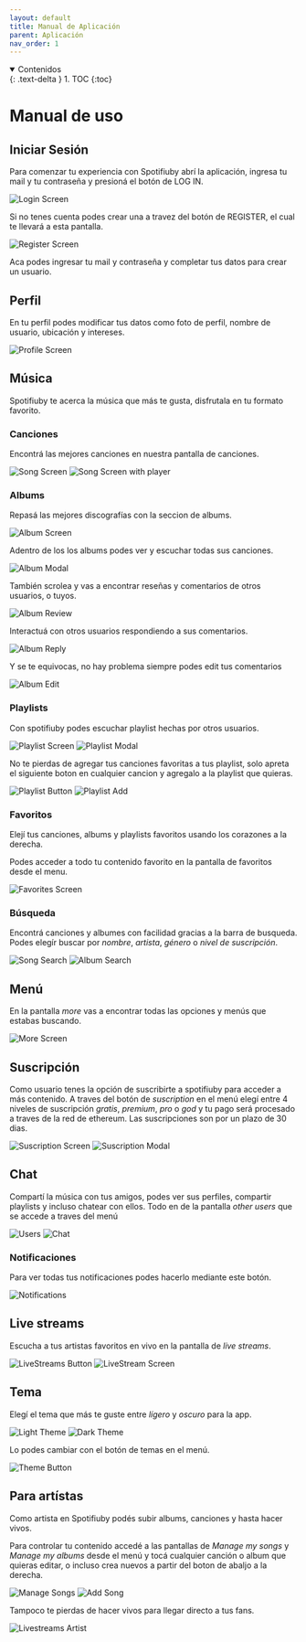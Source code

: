```yaml
---
layout: default
title: Manual de Aplicación
parent: Aplicación
nav_order: 1
---
```


<details open markdown="block">
  <summary>
	Contenidos
  </summary>
  {: .text-delta }
1. TOC
{:toc}
</details>

# Manual de uso

## Iniciar Sesión

Para comenzar tu experiencia con Spotifiuby abrí la aplicación, ingresa tu mail y tu contraseña y presioná el botón de LOG IN.

![Login Screen](/img/app/loginScreen-modified.png)

Si no tenes cuenta podes crear una a travez del botón de REGISTER, el cual te llevará a esta pantalla.

![Register Screen](/img/app/joinScreen-modified.png)

Aca podes ingresar tu mail y contraseña y completar tus datos para crear un usuario.

## Perfil

En tu perfil podes modificar tus datos como foto de perfil, nombre de usuario, ubicación y intereses.

![Profile Screen](/img/app/profileScreen-modified.png)

## Música

Spotifiuby te acerca la música que más te gusta, disfrutala en tu formato favorito.

### Canciones

Encontrá las mejores canciones en nuestra pantalla de canciones.

![Song Screen](/img/app/songScreen-modified.png) ![Song Screen with player](/img/app/songScreenwithplayer-modified.png)

### Albums

Repasá las mejores discografías con la seccion de albums.

![Album Screen](/img/app/albumScreen-modified.png)

Adentro de los los albums podes ver y escuchar todas sus canciones.

![Album Modal](/img/app/albumModal-modified.png)

También scrolea y vas a encontrar reseñas y comentarios de otros usuarios, o tuyos.

![Album Review](/img/app/albumReviews-modified.png)

Interactuá con otros usuarios respondiendo a sus comentarios.

![Album Reply](/img/app/replyComment-modified.png)

Y se te equivocas, no hay problema siempre podes edit tus comentarios

![Album Edit](/img/app/editComment-modified.png)

### Playlists

Con spotifiuby podes escuchar playlist hechas por otros usuarios.

![Playlist Screen](/img/app/playlistScreen-modified.png) ![Playlist Modal](/img/app/playlistPlay-modified.png)

No te pierdas de agregar tus canciones favoritas a tus playlist, solo apreta el siguiente boton en cualquier cancion y agregalo a la playlist que quieras.

![Playlist Button](/img/app/playlistAddButton-modified.png) ![Playlist Add](/img/app/playlistAdd-modified.png)

### Favoritos

Elejí tus canciones, albums y playlists favoritos usando los corazones a la derecha.

Podes acceder a todo tu contenido favorito en la pantalla de favoritos desde el menu.

![Favorites Screen](/img/app/favoritesScreen-modified.png)

### Búsqueda

Encontrá canciones y albumes con facilidad gracias a la barra de busqueda. Podes elegír buscar por _nombre_, _artista_, _género_ o _nivel de suscripción_.

![Song Search](/img/app/songScreenWithSearch-modified.png) ![Album Search](/img/app/albumScreenGenre-modified.png)

## Menú

En la pantalla _more_ vas a encontrar todas las opciones y menús que estabas buscando.

![More Screen](/img/app/moreScreen-modified.png)

## Suscripción

Como usuario tenes la opción de suscribirte a spotifiuby para acceder a más contenido. A traves del botón de _suscription_ en el menú elegí entre 4 niveles de suscripción _gratis_, _premium_, _pro_ o _god_ y tu pago será procesado a traves de la red de ethereum. Las suscripciones son por un plazo de 30 dias.

![Suscription Screen](/img/app/subscriptionScreen-modified.png) ![Suscription Modal](/img/app/upgradeModal-modified.png)

## Chat

Compartí la música con tus amigos, podes ver sus perfiles, compartir playlists y incluso chatear con ellos. Todo en de la pantalla _other users_ que se accede a traves del menú

![Users](/img/app/users-modified.png) ![Chat](/img/app/chat-modified.png)

### Notificaciones

Para ver todas tus notificaciones podes hacerlo mediante este botón.

![Notifications](/img/app/notificationsButton-modified.png)

## Live streams

Escucha a tus artistas favoritos en vivo en la pantalla de _live streams_.

![LiveStreams Button](/img/app/liveStreamButton-modified.png) ![LiveStream Screen](/img/app/liveStreamOther-modified.png)

## Tema

Elegí el tema que más te guste entre _lígero_ y _oscuro_ para la app.

![Light Theme](/img/app/lightTheme-modified.png) ![Dark Theme](/img/app/darkTheme-modified.png)

Lo podes cambiar con el botón de temas en el menú.

![Theme Button](/img/app/lightTheme-blured-modified.png)

## Para artístas

Como artista en Spotifiuby podés subir albums, canciones y hasta hacer vivos.

Para controlar tu contenido accedé a las pantallas de _Manage my songs_ y _Manage my albums_ desde el menú y tocá cualquier canción o album que quieras editar, o incluso crea nuevos a partir del boton de abaljo a la derecha.

![Manage Songs](/img/app/manageSongsScreen-modified.png) ![Add Song](/img/app/addSong-modified.png)

Tampoco te pierdas de hacer vivos para llegar directo a tus fans.

![Livestreams Artist](/img/app/liveStreamSelf-modified.png)
